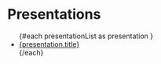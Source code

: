 <script>
	import { Button } from 'sveltestrap';

	let presentationList = [
		{
			url: "https://woojung3.github.io/new_leader_guide/",
			title: "AutoCrypt V2X.platform 그룹 리더 가이드",
		},
		{
			url: "/html/2023-01-28_rust/index.html",
			title: "Comprehensive Rust (reveal.js 학습용)",
		}
	];
</script>

# Presentations

<ul>
{#each presentationList as presentation }
	<li><a href="{presentation.url}">{presentation.title}</a></li>
{/each}
</ul>